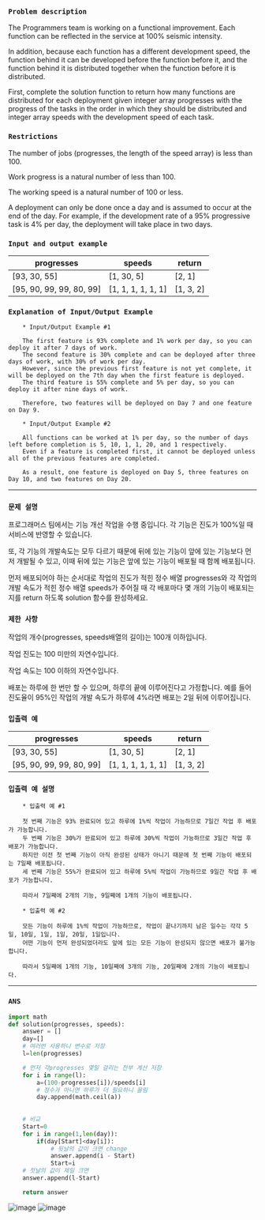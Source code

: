 ### `Problem description`
The Programmers team is working on a functional improvement. Each function can be reflected in the service at 100% seismic intensity.

In addition, because each function has a different development speed, the function behind it can be developed before the function before it, and the function behind it is distributed together when the function before it is distributed.

First, complete the solution function to return how many functions are distributed for each deployment given integer array progresses with the progress of the tasks in the order in which they should be distributed and integer array speeds with the development speed of each task.

### `Restrictions`
The number of jobs (progresses, the length of the speed array) is less than 100.

Work progress is a natural number of less than 100.

The working speed is a natural number of 100 or less.

A deployment can only be done once a day and is assumed to occur at the end of the day. For example, if the development rate of a 95% progressive task is 4% per day, the deployment will take place in two days.


### `Input and output example`

|progresses|speeds|return|
|---|---|---|
|[93, 30, 55]	|[1, 30, 5]	|[2, 1]|
|[95, 90, 99, 99, 80, 99]|[1, 1, 1, 1, 1, 1]|[1, 3, 2]|



### `Explanation of Input/Output Example`

        * Input/Output Example #1
        
        The first feature is 93% complete and 1% work per day, so you can deploy it after 7 days of work.
        The second feature is 30% complete and can be deployed after three days of work, with 30% of work per day. 
        However, since the previous first feature is not yet complete, it will be deployed on the 7th day when the first feature is deployed.
        The third feature is 55% complete and 5% per day, so you can deploy it after nine days of work.

        Therefore, two features will be deployed on Day 7 and one feature on Day 9.

        * Input/Output Example #2
        
        All functions can be worked at 1% per day, so the number of days left before completion is 5, 10, 1, 1, 20, and 1 respectively. 
        Even if a feature is completed first, it cannot be deployed unless all of the previous features are completed.

        As a result, one feature is deployed on Day 5, three features on Day 10, and two features on Day 20.

----
### `문제 설명`
프로그래머스 팀에서는 기능 개선 작업을 수행 중입니다. 각 기능은 진도가 100%일 때 서비스에 반영할 수 있습니다.

또, 각 기능의 개발속도는 모두 다르기 때문에 뒤에 있는 기능이 앞에 있는 기능보다 먼저 개발될 수 있고, 이때 뒤에 있는 기능은 앞에 있는 기능이 배포될 때 함께 배포됩니다.

먼저 배포되어야 하는 순서대로 작업의 진도가 적힌 정수 배열 progresses와 각 작업의 개발 속도가 적힌 정수 배열 speeds가 주어질 때 각 배포마다 몇 개의 기능이 배포되는지를 return 하도록 solution 함수를 완성하세요.

### `제한 사항`
작업의 개수(progresses, speeds배열의 길이)는 100개 이하입니다.

작업 진도는 100 미만의 자연수입니다.

작업 속도는 100 이하의 자연수입니다.

배포는 하루에 한 번만 할 수 있으며, 하루의 끝에 이루어진다고 가정합니다. 예를 들어 진도율이 95%인 작업의 개발 속도가 하루에 4%라면 배포는 2일 뒤에 이루어집니다.


### `입출력 예`

|progresses|speeds|return|
|---|---|---|
|[93, 30, 55]	|[1, 30, 5]	|[2, 1]|
|[95, 90, 99, 99, 80, 99]|[1, 1, 1, 1, 1, 1]|[1, 3, 2]|



### `입출력 예 설명`

        * 입출력 예 #1
        
        첫 번째 기능은 93% 완료되어 있고 하루에 1%씩 작업이 가능하므로 7일간 작업 후 배포가 가능합니다.
        두 번째 기능은 30%가 완료되어 있고 하루에 30%씩 작업이 가능하므로 3일간 작업 후 배포가 가능합니다. 
        하지만 이전 첫 번째 기능이 아직 완성된 상태가 아니기 때문에 첫 번째 기능이 배포되는 7일째 배포됩니다.
        세 번째 기능은 55%가 완료되어 있고 하루에 5%씩 작업이 가능하므로 9일간 작업 후 배포가 가능합니다.

        따라서 7일째에 2개의 기능, 9일째에 1개의 기능이 배포됩니다.

        * 입출력 예 #2
        
        모든 기능이 하루에 1%씩 작업이 가능하므로, 작업이 끝나기까지 남은 일수는 각각 5일, 10일, 1일, 1일, 20일, 1일입니다. 
        어떤 기능이 먼저 완성되었더라도 앞에 있는 모든 기능이 완성되지 않으면 배포가 불가능합니다.

        따라서 5일째에 1개의 기능, 10일째에 3개의 기능, 20일째에 2개의 기능이 배포됩니다.
        
---

###  `ANS`
```python
import math
def solution(progresses, speeds):
    answer = []
    day=[]
    # 여러번 사용하니 변수로 저장 
    l=len(progresses) 

    # 먼저 각progresses 몇일 걸리는 전부 계산 저장
    for i in range(l):
        a=(100-progresses[i])/speeds[i]
        # 정수가 아니면 하루가 더 필요하니 올림
        day.append(math.ceil(a))
        
        
    # 비교 
    Start=0
    for i in range(1,len(day)):
        if(day[Start]<day[i]):
            # 뒷날의 값이 크면 change
            answer.append(i - Start)
            Start=i
    # 첫날의 값이 제일 크면
    answer.append(l-Start)

    return answer
```    
![image](https://user-images.githubusercontent.com/86946575/223905666-bb07b190-b68b-4336-b7d5-dc29ebe936d3.png)
![image](https://user-images.githubusercontent.com/86946575/223905681-eec033a6-6c94-431e-82a6-3dbb7e2c1a13.png)


